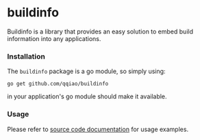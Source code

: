 # buildinfo

Buildinfo is a library that provides an easy solution to embed build information into any applications.

### Installation

The `buildinfo` package is a go module, so simply using:

    go get github.com/qqiao/buildinfo

in your application's go module should make it available.

### Usage
Please refer to [source code documentation](https://pkg.go.dev/github.com/qqiao/buildinfo) for usage examples.
